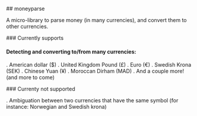 ## moneyparse

A micro-library to parse money (in many currencies), and convert them to other currencies.

### Currently supports

#### Detecting and converting to/from many currencies:
. American dollar ($)
. United Kingdom Pound (£)
. Euro (€)
. Swedish Krona (SEK)
. Chinese Yuan (¥)
. Moroccan Dirham (MAD)
. And a couple more! (and more to come)

### Currenty not supported

. Ambiguation between two currencies that have the same symbol (for instance: Norwegian and Swedish krona)
